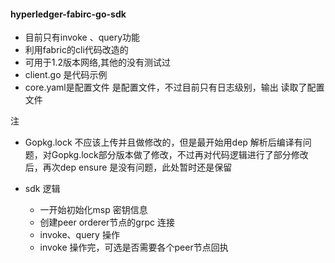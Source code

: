 #### hyperledger-fabirc-go-sdk


+ 目前只有invoke 、query功能
+ 利用fabric的cli代码改造的
+ 可用于1.2版本网络,其他的没有测试过
+ client.go 是代码示例
+ core.yaml是配置文件 是配置文件，不过目前只有日志级别，输出 读取了配置文件
  


注
+ Gopkg.lock 不应该上传并且做修改的，但是最开始用dep 解析后编译有问题，对Gopkg.lock部分版本做了修改，不过再对代码逻辑进行了部分修改后，再次dep ensure 是没有问题，此处暂时还是保留

+ sdk 逻辑
   + 一开始初始化msp 密钥信息
   + 创建peer orderer节点的grpc 连接
   + invoke、query 操作
   + invoke 操作完，可选是否需要各个peer节点回执